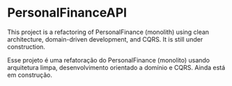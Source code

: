 # PersonalFinanceAPI
This project is a refactoring of PersonalFinance (monolith) using clean architecture, domain-driven development, and CQRS. It is still under construction.

Esse projeto é uma refatoração do PersonalFinance (monolito) usando arquitetura limpa, desenvolvimento orientado a domínio e CQRS. Ainda está em construção.